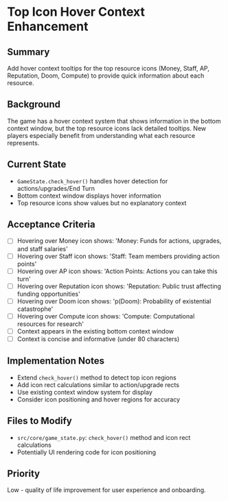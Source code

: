 # Top Icon Hover Context Enhancement

## Summary
Add hover context tooltips for the top resource icons (Money, Staff, AP, Reputation, Doom, Compute) to provide quick information about each resource.

## Background
The game has a hover context system that shows information in the bottom context window, but the top resource icons lack detailed tooltips. New players especially benefit from understanding what each resource represents.

## Current State
- `GameState.check_hover()` handles hover detection for actions/upgrades/End Turn
- Bottom context window displays hover information
- Top resource icons show values but no explanatory context

## Acceptance Criteria
- [ ] Hovering over Money icon shows: 'Money: Funds for actions, upgrades, and staff salaries'
- [ ] Hovering over Staff icon shows: 'Staff: Team members providing action points'
- [ ] Hovering over AP icon shows: 'Action Points: Actions you can take this turn'
- [ ] Hovering over Reputation icon shows: 'Reputation: Public trust affecting funding opportunities'
- [ ] Hovering over Doom icon shows: 'p(Doom): Probability of existential catastrophe'
- [ ] Hovering over Compute icon shows: 'Compute: Computational resources for research'
- [ ] Context appears in the existing bottom context window
- [ ] Context is concise and informative (under 80 characters)

## Implementation Notes
- Extend `check_hover()` method to detect top icon regions
- Add icon rect calculations similar to action/upgrade rects
- Use existing context window system for display
- Consider icon positioning and hover regions for accuracy

## Files to Modify
- `src/core/game_state.py`: `check_hover()` method and icon rect calculations
- Potentially UI rendering code for icon positioning

## Priority
Low - quality of life improvement for user experience and onboarding.
